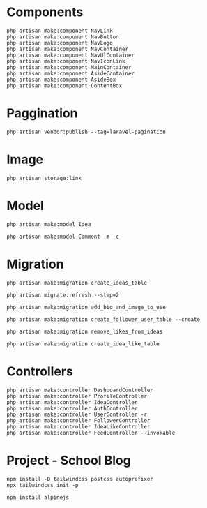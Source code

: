 #   Components

    php artisan make:component NavLink
    php artisan make:component NavButton
    php artisan make:component NavLogo
    php artisan make:component NavContainer
    php artisan make:component NavUlContainer
    php artisan make:component NavIconLink
    php artisan make:component MainContainer
    php artisan make:component AsideContainer
    php artisan make:component AsideBox
    php artisan make:component ContentBox

#   Paggination

    php artisan vendor:publish --tag=laravel-pagination

#   Image

    php artisan storage:link

#   Model

    php artisan make:model Idea

    php artisan make:model Comment -m -c

#   Migration

    php artisan make:migration create_ideas_table

    php artisan migrate:refresh --step=2

    php artisan make:migration add_bio_and_image_to_use

    php artisan make:migration create_follower_user_table --create

    php artisan make:migration remove_likes_from_ideas

    php artisan make:migration create_idea_like_table

#   Controllers

    php artisan make:controller DashboardController
    php artisan make:controller ProfileController
    php artisan make:controller IdeaController
    php artisan make:controller AuthController
    php artisan make:controller UserController -r
    php artisan make:controller FollowerController
    php artisan make:controller IdeaLikeController
    php artisan make:controller FeedController --invokable

#   Project - School Blog

    npm install -D tailwindcss postcss autoprefixer
    npx tailwindcss init -p

    npm install alpinejs



